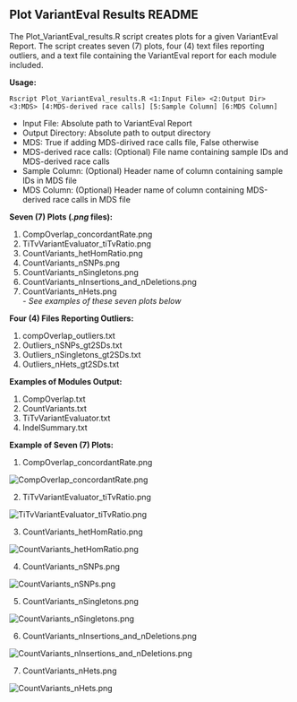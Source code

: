 ## Plot VariantEval Results README

The Plot_VariantEval_results.R script creates plots for a given VariantEval Report. The script creates seven (7) plots, four (4) text files reporting outliers, and a text file containing the VariantEval report for each module included. 

**Usage:**
```
Rscript Plot_VariantEval_results.R <1:Input File> <2:Output Dir> <3:MDS> [4:MDS-derived race calls] [5:Sample Column] [6:MDS Column]
```
  * Input File: Absolute path to VariantEval Report 
  * Output Directory: Absolute path to output directory
  * MDS: True if adding MDS-dirived race calls file, False otherwise 
  * MDS-derived race calls: (Optional) File name containing sample IDs and MDS-derived race calls
  * Sample Column: (Optional) Header name of column containing sample IDs in MDS file
  * MDS Column: (Optional) Header name of column containing MDS-derived race calls in MDS file

**Seven (7) Plots (*.png* files):** 
1) CompOverlap_concordantRate.png
2) TiTvVariantEvaluator_tiTvRatio.png
3) CountVariants_hetHomRatio.png
4) CountVariants_nSNPs.png
5) CountVariants_nSingletons.png
6) CountVariants_nInsertions_and_nDeletions.png
7) CountVariants_nHets.png <br>
         -  *See examples of these seven plots below*

**Four (4) Files Reporting Outliers:**
1) compOverlap_outliers.txt
2) Outliers_nSNPs_gt2SDs.txt
3) Outliers_nSingletons_gt2SDs.txt
4) Outliers_nHets_gt2SDs.txt

**Examples of Modules Output:**
1) CompOverlap.txt
2) CountVariants.txt
3) TiTvVariantEvaluator.txt
4) IndelSummary.txt

**Example of Seven (7) Plots:**
1) CompOverlap_concordantRate.png <br>

  ![CompOverlap_concordantRate.png](https://preview.ibb.co/g2zTGL/concordant-Rate.png)

2) TiTvVariantEvaluator_tiTvRatio.png

  ![TiTvVariantEvaluator_tiTvRatio.png](https://preview.ibb.co/i1QGmL/ti-Tv-Ratio.png)

3) CountVariants_hetHomRatio.png

  ![CountVariants_hetHomRatio.png](https://preview.ibb.co/kYznt0/het-Hom-Ratio.png)
  
4) CountVariants_nSNPs.png

  ![CountVariants_nSNPs.png](https://preview.ibb.co/j8iY0f/nSNPs.png)

5) CountVariants_nSingletons.png

  ![CountVariants_nSingletons.png](https://preview.ibb.co/dvp1mL/n-Singletons.png)

6) CountVariants_nInsertions_and_nDeletions.png

  ![CountVariants_nInsertions_and_nDeletions.png](https://preview.ibb.co/cUz1mL/n-Insertions-n-Deletions.png)

7) CountVariants_nHets.png

  ![CountVariants_nHets.png](https://preview.ibb.co/fWhFD0/nHets.png)
